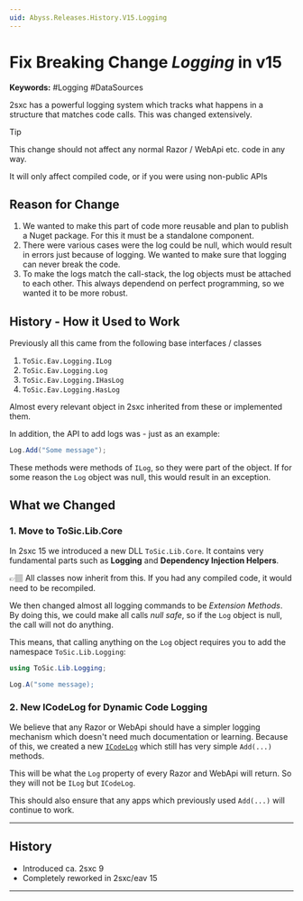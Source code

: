 ```yaml
---
uid: Abyss.Releases.History.V15.Logging
---
```


# Fix Breaking Change _Logging_ in v15

**Keywords:** #Logging #DataSources

2sxc has a powerful logging system which tracks what happens in a structure that matches code calls.
This was changed extensively.

> [!TIP]
> This change should not affect any normal Razor / WebApi etc. code in any way.
>
> It will only affect compiled code, or if you were using non-public APIs

## Reason for Change

1. We wanted to make this part of code more reusable and plan to publish a Nuget package.
   For this it must be a standalone component.
1. There were various cases were the log could be null, which would result in errors just because of logging.
   We wanted to make sure that logging can never break the code.
1. To make the logs match the call-stack, the log objects must be attached to each other.
   This always dependend on perfect programming, so we wanted it to be more robust.

## History - How it Used to Work

Previously all this came from the following base interfaces / classes

1. `ToSic.Eav.Logging.ILog`
1. `ToSic.Eav.Logging.Log`
1. `ToSic.Eav.Logging.IHasLog`
1. `ToSic.Eav.Logging.HasLog`

Almost every relevant object in 2sxc inherited from these or implemented them.

In addition, the API to add logs was - just as an example:

```c#
Log.Add("Some message");
```

These methods were methods of `ILog`, so they were part of the object.
If for some reason the `Log` object was null, this would result in an exception.

## What we Changed

### 1. Move to ToSic.Lib.Core

In 2sxc 15 we introduced a new DLL `ToSic.Lib.Core`.
It contains very fundamental parts such as **Logging** and **Dependency Injection Helpers**.

👉🏽 All classes now inherit from this. If you had any compiled code, it would need to be recompiled.

We then changed almost all logging commands to be _Extension Methods_.
By doing this, we could make all calls _null safe_, so if the `Log` object is null, the call will not do anything.

This means, that calling anything on the `Log` object requires you to add the namespace `ToSic.Lib.Logging`:

```c#
using ToSic.Lib.Logging;

Log.A("some message);
```

### 2. New ICodeLog for Dynamic Code Logging

We believe that any Razor or WebApi should have a simpler logging mechanism which doesn't need much documentation or learning.
Because of this, we created a new [`ICodeLog`](xref:ToSic.Sxc.Code.ICodeLog) which still has very simple `Add(...)` methods.

This will be what the `Log` property of every Razor and WebApi will return.
So they will not be `ILog` but `ICodeLog`.

This should also ensure that any apps which previously used `Add(...)` will continue to work.

---

## History

* Introduced ca. 2sxc 9
* Completely reworked in 2sxc/eav 15

---

<!-- Shortlink to here: https://go.2sxc.org/brc-15-logging TODO: -->
